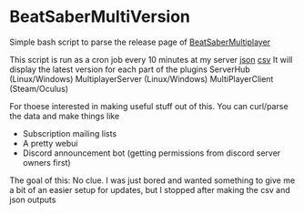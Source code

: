 # BeatSaberMultiVersion
Simple bash script to parse the release page of [BeatSaberMultiplayer](https://github.com/andruzzzhka/BeatSaberMultiplayer/releases)

This script is run as a cron job every 10 minutes at my server
[json](https://beatsaber.weebvr.com/release.json)
[csv](https://beatsaber.weebvr.com/release.csv)
It will display the latest version for each part of the plugins
ServerHub (Linux/Windows)
MultiplayerServer (Linux/Windows)
MultiPlayerClient (Steam/Oculus)

For thoese interested in making useful stuff out of this. You can curl/parse the data and make things like
- Subscription mailing lists
- A pretty webui
- Discord announcement bot (getting permissions from discord server owners first)

The goal of this: No clue. I was just bored and wanted something to give me a bit of an easier setup for updates, but I stopped after making the csv and json outputs
